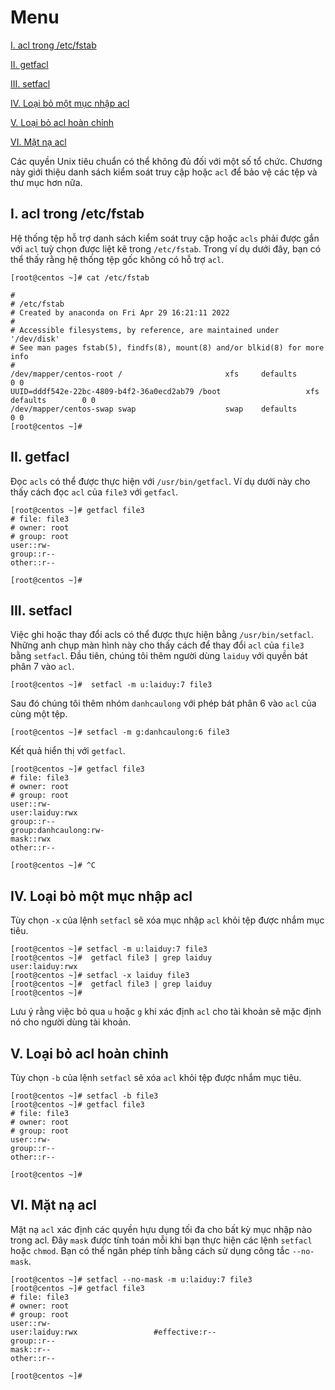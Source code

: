 # Menu
[I. acl trong /etc/fstab](#acl_trong_etc-fstab)

[II. getfacl](#getfacl)

[III. setfacl](#setfacl)

[IV. Loại bỏ một mục nhập acl](#loai_bo_mot_muc_nhap_acl)

[V. Loại bỏ acl hoàn chỉnh](#loai_bo_acl_hoan_chinh)

[VI. Mặt nạ acl](#mat_na_acl)





Các quyền Unix tiêu chuẩn có thể không đủ đối với một số tổ chức. Chương này giới thiệu danh sách kiểm soát truy cập hoặc `acl` để bảo vệ các tệp và thư mục hơn nữa.

<a name="acl_trong_etc-fstab"></a>

## I. acl trong /etc/fstab
Hệ thống tệp hỗ trợ danh sách kiểm soát truy cập hoặc `acls` phải được gắn với `acl` tuỳ chọn được liệt kê trong `/etc/fstab`. Trong ví dụ dưới đây, bạn có thể thấy rằng hệ thống tệp gốc không có hỗ trợ `acl`.
```
[root@centos ~]# cat /etc/fstab

#
# /etc/fstab
# Created by anaconda on Fri Apr 29 16:21:11 2022
#
# Accessible filesystems, by reference, are maintained under '/dev/disk'
# See man pages fstab(5), findfs(8), mount(8) and/or blkid(8) for more info
#
/dev/mapper/centos-root /                       xfs     defaults        0 0
UUID=dddf542e-22bc-4809-b4f2-36a0ecd2ab79 /boot                   xfs     defaults        0 0
/dev/mapper/centos-swap swap                    swap    defaults        0 0
[root@centos ~]#
```

<a name="getfacl"></a>

## II. getfacl
Đọc `acls` có thể được thực hiện với `/usr/bin/getfacl`. Ví dụ dưới này cho thấy cách đọc `acl` của `file3` với `getfacl`.
```
[root@centos ~]# getfacl file3
# file: file3
# owner: root
# group: root
user::rw-
group::r--
other::r--

[root@centos ~]#
```

<a name="setfacl"></a>

## III. setfacl
Việc ghi hoặc thay đổi acls có thể được thực hiện bằng `/usr/bin/setfacl`. Những anh chụp màn hình này cho thấy cách để thay đổi `acl` của `file3` bằng `setfacl`. Đầu tiên, chúng tôi thêm người dùng `laiduy` với quyền bát phân 7 vào `acl`.
```
[root@centos ~]#  setfacl -m u:laiduy:7 file3
```

Sau đó chúng tôi thêm nhóm `danhcaulong` với phép bát phân 6 vào `acl` của cùng một tệp.
```
[root@centos ~]# setfacl -m g:danhcaulong:6 file3
```

Kết quả hiển thị với `getfacl`.
```
[root@centos ~]# getfacl file3
# file: file3
# owner: root
# group: root
user::rw-
user:laiduy:rwx
group::r--
group:danhcaulong:rw-
mask::rwx
other::r--

[root@centos ~]# ^C
```

<a name="loai_bo_mot_muc_nhap_acl"></a>

## IV. Loại bỏ một mục nhập acl
Tùy chọn `-x` của lệnh `setfacl` sẽ xóa mục nhập `acl` khỏi tệp được nhắm mục tiêu.
```
[root@centos ~]# setfacl -m u:laiduy:7 file3
[root@centos ~]#  getfacl file3 | grep laiduy
user:laiduy:rwx
[root@centos ~]# setfacl -x laiduy file3
[root@centos ~]#  getfacl file3 | grep laiduy
[root@centos ~]#
```

Lưu ý rằng việc bỏ qua `u` hoặc `g` khi xác định `acl` cho tài khoản sẽ mặc định nó cho người dùng tài khoản.

<a name="loai_bo_acl_hoan_chinh"></a>

## V. Loại bỏ acl hoàn chỉnh
Tùy chọn `-b` của lệnh `setfacl` sẽ xóa `acl` khỏi tệp được nhắm mục tiêu.
```
[root@centos ~]# setfacl -b file3
[root@centos ~]# getfacl file3
# file: file3
# owner: root
# group: root
user::rw-
group::r--
other::r--

[root@centos ~]#
```

<a name="mat_na_acl"></a>

## VI. Mặt nạ acl
Mặt nạ `acl` xác định các quyền hựu dụng tối đa cho bất kỳ mục nhập nào trong acl. Đây `mask` được tính toán mỗi khi bạn thực hiện các lệnh `setfacl` hoặc `chmod`. Bạn có thể ngăn phép tính bằng cách sử dụng công tắc `--no-mask`.
```
[root@centos ~]# setfacl --no-mask -m u:laiduy:7 file3
[root@centos ~]# getfacl file3
# file: file3
# owner: root
# group: root
user::rw-
user:laiduy:rwx                 #effective:r--
group::r--
mask::r--
other::r--

[root@centos ~]#
```







